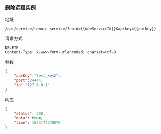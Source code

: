 ### 删除远程实例

地址

```
/api/service/remote_service/?uuid={{newServiceId}}&apikey={{apikey}}
```

请求方式

```
DELETE
Content-Type: x-www-form-urlencoded; charset=utf-8
```

参数
```json
{
    "apiKey":"test_key2",
    "port":24444,
    "ip":"127.0.0.1"
}
```

响应

```json
{
    "status": 200,
    "data": true,
    "time": 1633174378076
}
```
